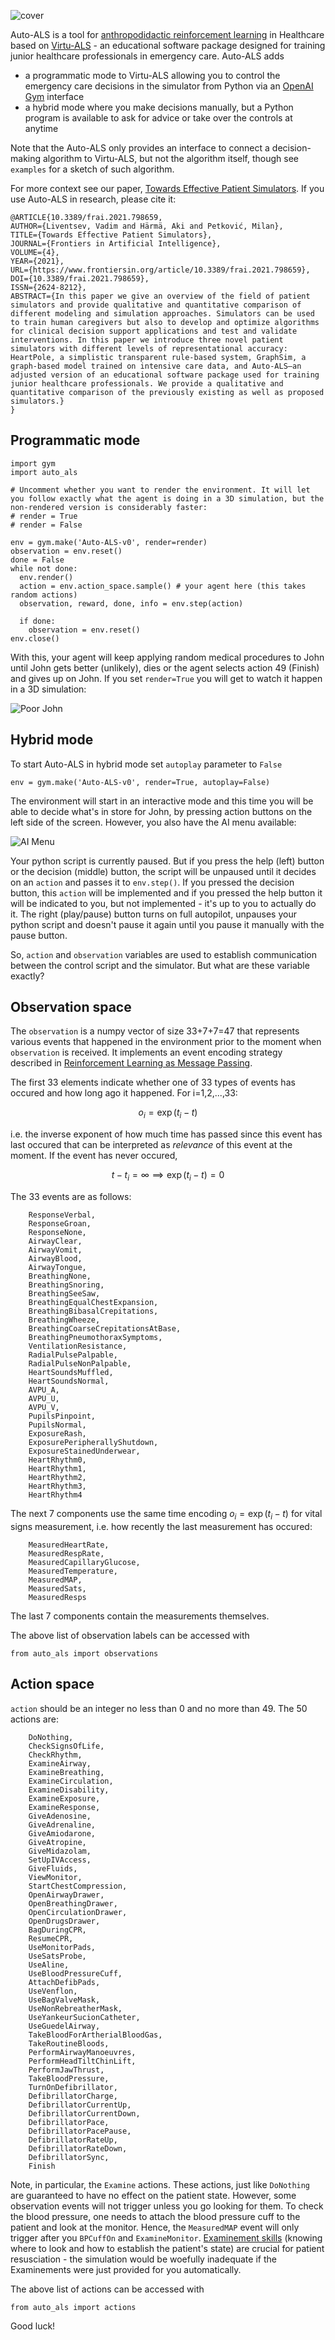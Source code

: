 ![cover](https://user-images.githubusercontent.com/3543310/220397756-4f84d742-6ff7-44dd-86e8-349289fda79b.png)

Auto-ALS is a tool for [anthropodidactic reinforcement learning](https://vadim.me/posts/anthropodidactic/) in Healthcare based on [Virtu-ALS](https://pure.ulster.ac.uk/en/publications/ai-to-enhance-interactive-simulation-based-training-in-resuscitat) - an educational software package designed for training junior healthcare professionals in emergency care. Auto-ALS adds 
- a programmatic mode to Virtu-ALS allowing you to control the emergency care decisions in the simulator from Python via an [OpenAI Gym](https://gym.openai.com/) interface
- a hybrid mode where you make decisions manually, but a Python program is available to ask for advice or take over the controls at anytime

Note that the Auto-ALS only provides an interface to connect a decision-making algorithm to Virtu-ALS, but not the algorithm itself, though see `examples` for a sketch of such algorithm.

For more context see our paper, [Towards Effective Patient Simulators](https://www.frontiersin.org/articles/10.3389/frai.2021.798659/full). If you use Auto-ALS in research, please cite it:

```
@ARTICLE{10.3389/frai.2021.798659,
AUTHOR={Liventsev, Vadim and Härmä, Aki and Petković, Milan},   
TITLE={Towards Effective Patient Simulators},      
JOURNAL={Frontiers in Artificial Intelligence},      
VOLUME={4},      
YEAR={2021},      
URL={https://www.frontiersin.org/article/10.3389/frai.2021.798659},       
DOI={10.3389/frai.2021.798659},      
ISSN={2624-8212},   
ABSTRACT={In this paper we give an overview of the field of patient simulators and provide qualitative and quantitative comparison of different modeling and simulation approaches. Simulators can be used to train human caregivers but also to develop and optimize algorithms for clinical decision support applications and test and validate interventions. In this paper we introduce three novel patient simulators with different levels of representational accuracy: HeartPole, a simplistic transparent rule-based system, GraphSim, a graph-based model trained on intensive care data, and Auto-ALS—an adjusted version of an educational software package used for training junior healthcare professionals. We provide a qualitative and quantitative comparison of the previously existing as well as proposed simulators.}
}
```

## Programmatic mode

```
import gym
import auto_als

# Uncomment whether you want to render the environment. It will let you follow exactly what the agent is doing in a 3D simulation, but the non-rendered version is considerably faster:
# render = True
# render = False

env = gym.make('Auto-ALS-v0', render=render)
observation = env.reset()
done = False
while not done:
  env.render()
  action = env.action_space.sample() # your agent here (this takes random actions)
  observation, reward, done, info = env.step(action)

  if done:
    observation = env.reset()
env.close()
```

With this, your agent will keep applying random medical procedures to John until John gets better (unlikely), dies or the agent selects action 49 (Finish) and gives up on John. If you set `render=True` you will get to watch it happen in a 3D simulation:

![Poor John](https://static.vadim.me/Virtu-ALS.png)

## Hybrid mode

To start Auto-ALS in hybrid mode set `autoplay` parameter to `False`

```
env = gym.make('Auto-ALS-v0', render=True, autoplay=False)
```

The environment will start in an interactive mode and this time you will be able to decide what's in store for John, by pressing action buttons on the left side of the screen. However, you also have the AI menu available:

![AI Menu](https://static.vadim.me/aimenu.png)

Your python script is currently paused. But if you press the help (left) button  or the decision (middle) button, the script will be unpaused until it decides on an `action` and passes it to `env.step()`. If you pressed the decision button, this `action` will be implemented and if you pressed the help button it will be indicated to you, but not implemented - it's up to you to actually do it. The right (play/pause) button turns on full autopilot, unpauses your python script and doesn't pause it again until you pause it manually with the pause button.

So, `action` and `observation` variables are used to establish communication between the control script and the simulator. But what are these variable exactly?

## Observation space

The `observation` is a numpy vector of size 33+7+7=47 that represents various events that happened in the environment prior to the moment when `observation` is received. It implements an event encoding strategy described in [Reinforcement Learning as Message Passing](https://vadim.me/posts/mpdp/).

The first 33 elements indicate whether one of 33 types of events has occured and how long ago it happened. For i=1,2,...,33:

$$o_i = \exp(t_i - t)$$

i.e. the inverse exponent of how much time has passed since this event has last occured that can be interpreted as _relevance_ of this event at the moment. If the event has never occured,  

$$t - t_i = \infty \implies \exp(t_i - t) = 0$$

The 33 events are as follows: 

```
    ResponseVerbal,
    ResponseGroan,
    ResponseNone,
    AirwayClear,
    AirwayVomit,
    AirwayBlood,
    AirwayTongue,
    BreathingNone,
    BreathingSnoring,
    BreathingSeeSaw,
    BreathingEqualChestExpansion,
    BreathingBibasalCrepitations,
    BreathingWheeze,
    BreathingCoarseCrepitationsAtBase,
    BreathingPneumothoraxSymptoms,
    VentilationResistance,
    RadialPulsePalpable,
    RadialPulseNonPalpable,
    HeartSoundsMuffled,
    HeartSoundsNormal,
    AVPU_A,
    AVPU_U,
    AVPU_V,
    PupilsPinpoint,
    PupilsNormal,
    ExposureRash,
    ExposurePeripherallyShutdown,
    ExposureStainedUnderwear,
    HeartRhythm0,
    HeartRhythm1,
    HeartRhythm2,
    HeartRhythm3,
    HeartRhythm4
```

The next 7 components use the same time encoding $o_i = \exp(t_i - t)$ for vital signs measurement, i.e. how recently the last measurement has occured:

```
    MeasuredHeartRate,
    MeasuredRespRate,
    MeasuredCapillaryGlucose,
    MeasuredTemperature,
    MeasuredMAP,
    MeasuredSats,
    MeasuredResps
```

The last 7 components contain the measurements themselves.

The above list of observation labels can be accessed with

```
from auto_als import observations
```

## Action space

`action` should be an integer no less than 0 and no more than 49. The 50 actions are:

```
    DoNothing,
    CheckSignsOfLife,
    CheckRhythm,
    ExamineAirway,
    ExamineBreathing,
    ExamineCirculation,
    ExamineDisability,
    ExamineExposure,
    ExamineResponse,
    GiveAdenosine,
    GiveAdrenaline,
    GiveAmiodarone,
    GiveAtropine,
    GiveMidazolam,
    SetUpIVAccess,
    GiveFluids,
    ViewMonitor,
    StartChestCompression,
    OpenAirwayDrawer,
    OpenBreathingDrawer,
    OpenCirculationDrawer,
    OpenDrugsDrawer,
    BagDuringCPR,
    ResumeCPR,
    UseMonitorPads,
    UseSatsProbe,
    UseAline,
    UseBloodPressureCuff,
    AttachDefibPads,
    UseVenflon,
    UseBagValveMask,
    UseNonRebreatherMask,
    UseYankeurSucionCatheter,
    UseGuedelAirway,
    TakeBloodForArtherialBloodGas,
    TakeRoutineBloods,
    PerformAirwayManoeuvres,
    PerformHeadTiltChinLift,
    PerformJawThrust,
    TakeBloodPressure,
    TurnOnDefibrillator,
    DefibrillatorCharge,
    DefibrillatorCurrentUp,
    DefibrillatorCurrentDown,
    DefibrillatorPace,
    DefibrillatorPacePause,
    DefibrillatorRateUp,
    DefibrillatorRateDown,
    DefibrillatorSync,
    Finish
```

Note, in particular, the `Examine` actions. These actions, just like `DoNothing` are guaranteed to have no effect on the patient state. However, some observation events will not trigger unless you go looking for them. To check the blood pressure, one needs to attach the blood pressure cuff to the patient and look at the monitor. Hence, the `MeasuredMAP` event will only trigger after you `BPCuffOn` and `ExamineMonitor`. [Examinement skills](https://www.resus.org.uk/library/abcde-approach) (knowing where to look and how to establish the patient's state) are crucial for patient resusciation - the simulation would be woefully inadequate if the Examinements were just provided for you automatically.

The above list of actions can be accessed with

```
from auto_als import actions
```

Good luck!
